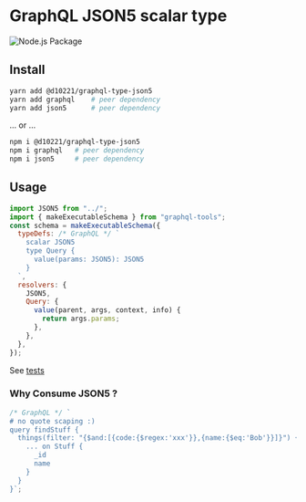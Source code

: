 # GraphQL JSON5 scalar type

![Node.js Package](https://github.com/D10221/graphql-scalar-json5/workflows/Node.js%20Package/badge.svg)

## Install

```bash
yarn add @d10221/graphql-type-json5
yarn add graphql    # peer dependency
yarn add json5      # peer dependency
```

... or ...

```bash
npm i @d10221/graphql-type-json5
npm i graphql   # peer dependency
npm i json5     # peer dependency
```

##

## Usage

```javascript
import JSON5 from "../";
import { makeExecutableSchema } from "graphql-tools";
const schema = makeExecutableSchema({
  typeDefs: /* GraphQL */ `
    scalar JSON5
    type Query {
      value(params: JSON5): JSON5
    }
  `,
  resolvers: {
    JSON5,
    Query: {
      value(parent, args, context, info) {
        return args.params;
      },
    },
  },
});
```

See [tests](test/index.test.js)

### Why Consume JSON5 ?

```js
/* GraphQL */ `
# no quote scaping :)
query findStuff {  
  things(filter: "{$and:[{code:{$regex:'xxx'}},{name:{$eq:'Bob'}}]}") {
    ... on Stuff {
      _id
      name
    }
  }
}`;
```
